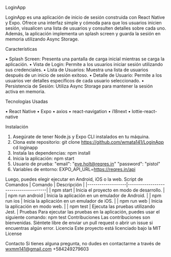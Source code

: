 LoginApp

LoginApp es una aplicación de inicio de sesión construida con React Native y Expo. 
Ofrece una interfaz simple y cómoda para que los usuarios inicien sesión, visualicen una lista de usuarios y consulten detalles sobre cada uno. Además, 
la aplicación implementa un splash screen y guarda la sesión en memoria utilizando Async Storage.

Características

•	Splash Screen: Presenta una pantalla de carga inicial mientras se carga la aplicación.
•	Vista de Login: Permite a los usuarios iniciar sesión utilizando sus credenciales.
•	Lista de Usuarios: Muestra una lista de usuarios después de un inicio de sesión exitoso.
•	Detalle de Usuario: Permite a los usuarios ver detalles específicos de cada usuario seleccionado.
•	Persistencia de Sesión: Utiliza Async Storage para mantener la sesión activa en memoria.

Tecnologías Usadas

•	React Native
•	Expo
•	axios
•	react-navigation
•	i18next
•	lottie-react-native

Instalación

1.	Asegúrate de tener Node.js y Expo CLI instalados en tu máquina.
2.	Clona este repositorio: git clone https://github.com/wmata141/LoginApp cd loginapp
3.	Instala las dependencias: npm install
4.	Inicia la aplicación: npm start
5.	Usuario de prueba: "email": "eve.holt@reqres.in" "password": "pistol"
6.	Variables de entorno: EXPO_API_URL=https://reqres.in/api
   
Luego, puedes elegir ejecutar en Android, iOS o la web. Script de Comandos | Comando | Descripción | |-------------------|--------------------------------------| | npm start | Inicia el proyecto en modo de desarrollo. | | npm run android | Inicia la aplicación en un emulador de Android. | | npm run ios | Inicia la aplicación en un emulador de iOS. | | npm run web | Inicia la aplicación en modo web. | | npm test | Ejecuta las pruebas utilizando Jest. |
Pruebas Para ejecutar las pruebas en la aplicación, puedes usar el siguiente comando: npm test
Contribuciones Las contribuciones son bienvenidas. Siéntete libre de enviar un pull request o abrir un issue si encuentras algún error.
Licencia Este proyecto está licenciado bajo la MIT License

Contacto Si tienes alguna pregunta, no dudes en contactarme a través de wxmm141@gmail.com +584249279603
